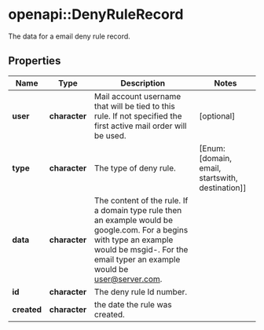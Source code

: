 # openapi::DenyRuleRecord

The data for a email deny rule record.

## Properties
Name | Type | Description | Notes
------------ | ------------- | ------------- | -------------
**user** | **character** | Mail account username that will be tied to this rule.  If not specified the first active mail order will be used. | [optional] 
**type** | **character** | The type of deny rule. | [Enum: [domain, email, startswith, destination]] 
**data** | **character** | The content of the rule.  If a domain type rule then an example would be google.com. For a begins with type an example would be msgid-.  For the email typer an example would be user@server.com. | 
**id** | **character** | The deny rule Id number. | 
**created** | **character** | the date the rule was created. | 


